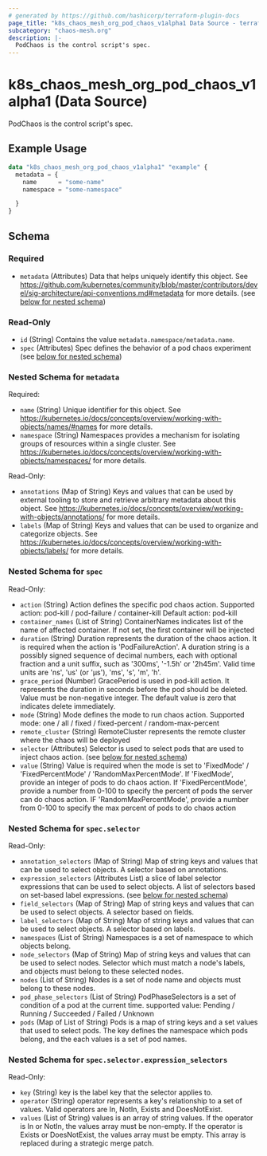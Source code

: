 ```yaml
---
# generated by https://github.com/hashicorp/terraform-plugin-docs
page_title: "k8s_chaos_mesh_org_pod_chaos_v1alpha1 Data Source - terraform-provider-k8s"
subcategory: "chaos-mesh.org"
description: |-
  PodChaos is the control script's spec.
---
```


# k8s_chaos_mesh_org_pod_chaos_v1alpha1 (Data Source)

PodChaos is the control script's spec.

## Example Usage

```terraform
data "k8s_chaos_mesh_org_pod_chaos_v1alpha1" "example" {
  metadata = {
    name      = "some-name"
    namespace = "some-namespace"

  }
}
```

<!-- schema generated by tfplugindocs -->
## Schema

### Required

- `metadata` (Attributes) Data that helps uniquely identify this object. See https://github.com/kubernetes/community/blob/master/contributors/devel/sig-architecture/api-conventions.md#metadata for more details. (see [below for nested schema](#nestedatt--metadata))

### Read-Only

- `id` (String) Contains the value `metadata.namespace/metadata.name`.
- `spec` (Attributes) Spec defines the behavior of a pod chaos experiment (see [below for nested schema](#nestedatt--spec))

<a id="nestedatt--metadata"></a>
### Nested Schema for `metadata`

Required:

- `name` (String) Unique identifier for this object. See https://kubernetes.io/docs/concepts/overview/working-with-objects/names/#names for more details.
- `namespace` (String) Namespaces provides a mechanism for isolating groups of resources within a single cluster. See https://kubernetes.io/docs/concepts/overview/working-with-objects/namespaces/ for more details.

Read-Only:

- `annotations` (Map of String) Keys and values that can be used by external tooling to store and retrieve arbitrary metadata about this object. See https://kubernetes.io/docs/concepts/overview/working-with-objects/annotations/ for more details.
- `labels` (Map of String) Keys and values that can be used to organize and categorize objects. See https://kubernetes.io/docs/concepts/overview/working-with-objects/labels/ for more details.


<a id="nestedatt--spec"></a>
### Nested Schema for `spec`

Read-Only:

- `action` (String) Action defines the specific pod chaos action. Supported action: pod-kill / pod-failure / container-kill Default action: pod-kill
- `container_names` (List of String) ContainerNames indicates list of the name of affected container. If not set, the first container will be injected
- `duration` (String) Duration represents the duration of the chaos action. It is required when the action is 'PodFailureAction'. A duration string is a possibly signed sequence of decimal numbers, each with optional fraction and a unit suffix, such as '300ms', '-1.5h' or '2h45m'. Valid time units are 'ns', 'us' (or 'µs'), 'ms', 's', 'm', 'h'.
- `grace_period` (Number) GracePeriod is used in pod-kill action. It represents the duration in seconds before the pod should be deleted. Value must be non-negative integer. The default value is zero that indicates delete immediately.
- `mode` (String) Mode defines the mode to run chaos action. Supported mode: one / all / fixed / fixed-percent / random-max-percent
- `remote_cluster` (String) RemoteCluster represents the remote cluster where the chaos will be deployed
- `selector` (Attributes) Selector is used to select pods that are used to inject chaos action. (see [below for nested schema](#nestedatt--spec--selector))
- `value` (String) Value is required when the mode is set to 'FixedMode' / 'FixedPercentMode' / 'RandomMaxPercentMode'. If 'FixedMode', provide an integer of pods to do chaos action. If 'FixedPercentMode', provide a number from 0-100 to specify the percent of pods the server can do chaos action. IF 'RandomMaxPercentMode',  provide a number from 0-100 to specify the max percent of pods to do chaos action

<a id="nestedatt--spec--selector"></a>
### Nested Schema for `spec.selector`

Read-Only:

- `annotation_selectors` (Map of String) Map of string keys and values that can be used to select objects. A selector based on annotations.
- `expression_selectors` (Attributes List) a slice of label selector expressions that can be used to select objects. A list of selectors based on set-based label expressions. (see [below for nested schema](#nestedatt--spec--selector--expression_selectors))
- `field_selectors` (Map of String) Map of string keys and values that can be used to select objects. A selector based on fields.
- `label_selectors` (Map of String) Map of string keys and values that can be used to select objects. A selector based on labels.
- `namespaces` (List of String) Namespaces is a set of namespace to which objects belong.
- `node_selectors` (Map of String) Map of string keys and values that can be used to select nodes. Selector which must match a node's labels, and objects must belong to these selected nodes.
- `nodes` (List of String) Nodes is a set of node name and objects must belong to these nodes.
- `pod_phase_selectors` (List of String) PodPhaseSelectors is a set of condition of a pod at the current time. supported value: Pending / Running / Succeeded / Failed / Unknown
- `pods` (Map of List of String) Pods is a map of string keys and a set values that used to select pods. The key defines the namespace which pods belong, and the each values is a set of pod names.

<a id="nestedatt--spec--selector--expression_selectors"></a>
### Nested Schema for `spec.selector.expression_selectors`

Read-Only:

- `key` (String) key is the label key that the selector applies to.
- `operator` (String) operator represents a key's relationship to a set of values. Valid operators are In, NotIn, Exists and DoesNotExist.
- `values` (List of String) values is an array of string values. If the operator is In or NotIn, the values array must be non-empty. If the operator is Exists or DoesNotExist, the values array must be empty. This array is replaced during a strategic merge patch.
